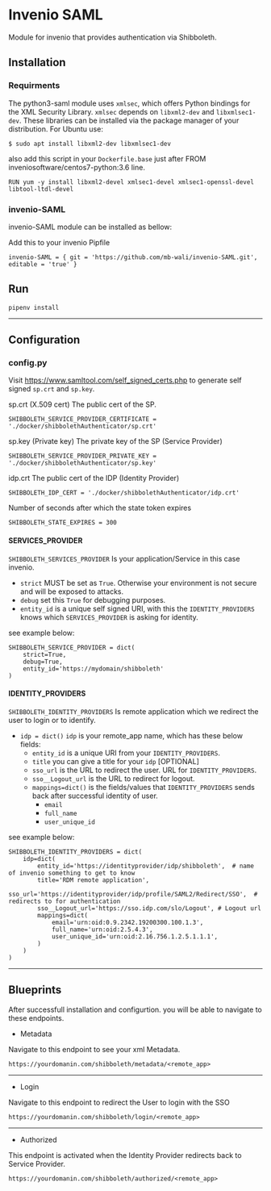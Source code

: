 # Invenio SAML
  Module for invenio that provides authentication via Shibboleth.
  
## Installation

### Requirments
The python3-saml module uses ```xmlsec```, which offers Python bindings for the XML Security Library. ```xmlsec``` depends on ```libxml2-dev``` and ```libxmlsec1-dev```. These libraries can be installed via the package manager of your distribution. For Ubuntu use:

```
$ sudo apt install libxml2-dev libxmlsec1-dev
```

also add this script in your ```Dockerfile.base``` just after FROM inveniosoftware/centos7-python:3.6 line.

```
RUN yum -y install libxml2-devel xmlsec1-devel xmlsec1-openssl-devel libtool-ltdl-devel
```

### invenio-SAML

invenio-SAML module can be installed as bellow:

Add this to your invenio Pipfile

```
invenio-SAML = { git = 'https://github.com/mb-wali/invenio-SAML.git', editable = 'true' }
```

## Run
```
pipenv install
```
---

## Configuration

### config.py

Visit <https://www.samltool.com/self_signed_certs.php> to generate self signed ```sp.crt``` and ```sp.key```.

sp.crt (X.509 cert) The public cert of the SP. 
```
SHIBBOLETH_SERVICE_PROVIDER_CERTIFICATE = './docker/shibbolethAuthenticator/sp.crt'
```

sp.key (Private key) The private key of the SP (Service Provider)
```
SHIBBOLETH_SERVICE_PROVIDER_PRIVATE_KEY = './docker/shibbolethAuthenticator/sp.key'
```

idp.crt The public cert of the IDP (Identity Provider)
```
SHIBBOLETH_IDP_CERT = './docker/shibbolethAuthenticator/idp.crt'
```

Number of seconds after which the state token expires
```
SHIBBOLETH_STATE_EXPIRES = 300
```

#### SERVICES_PROVIDER
```SHIBBOLETH_SERVICES_PROVIDER``` Is your application/Service in this case invenio.
- ```strict``` MUST be set as ```True```. Otherwise your environment is not secure and will be exposed to attacks.
- ```debug``` set this ```True``` for debugging purposes.
- ```entity_id``` is a unique self signed URI, with this the ```IDENTITY_PROVIDERS``` knows which ```SERVICES_PROVIDER``` is asking for identity.

see example below:

``` 
SHIBBOLETH_SERVICE_PROVIDER = dict(
    strict=True,
    debug=True,
    entity_id='https://mydomain/shibboleth'
)
```

#### IDENTITY_PROVIDERS
```SHIBBOLETH_IDENTITY_PROVIDERS``` Is remote application which we redirect the user to login or to identify.
- ```idp = dict()``` ```idp``` is your remote_app name, which has these below fields:
  - ```entity_id``` is a unique URI from your ```IDENTITY_PROVIDERS```.
  - ```title``` you can give a title for your ```idp``` [OPTIONAL]
  - ```sso_url``` is the URL to redirect the user. URL for ```IDENTITY_PROVIDERS```.
  - ```sso__Logout_url``` is the URL to redirect for logout.
  - ```mappings=dict()``` is the fields/values that ```IDENTITY_PROVIDERS``` sends back after successful identity of user.
    - ```email```
    - ```full_name```
    - ```user_unique_id```

see example below:

```
SHIBBOLETH_IDENTITY_PROVIDERS = dict(
    idp=dict(
        entity_id='https://identityprovider/idp/shibboleth',  # name of invenio something to get to know
        title='RDM remote application',
        sso_url='https://identityprovider/idp/profile/SAML2/Redirect/SSO',  # redirects to for authentication
        sso__Logout_url='https://sso.idp.com/slo/Logout', # Logout url 
        mappings=dict(
            email='urn:oid:0.9.2342.19200300.100.1.3',
            full_name='urn:oid:2.5.4.3',
            user_unique_id='urn:oid:2.16.756.1.2.5.1.1.1',
        )
    )
)
```
---

## Blueprints
After successfull installation and configurtion.
you will be able to navigate to these endpoints.

* Metadata

Navigate to this endpoint to see your xml Metadata.
  ```
  https://yourdomanin.com/shibboleth/metadata/<remote_app>
  ```
---

* Login

Navigate to this endpoint to redirect the User to login with the SSO
  ```
  https://yourdomanin.com/shibboleth/login/<remote_app>
  ```
---

* Authorized

This endpoint is activated when the Identity Provider redirects back to Service Provider.

  ```
  https://yourdomanin.com/shibboleth/authorized/<remote_app>
  ```
